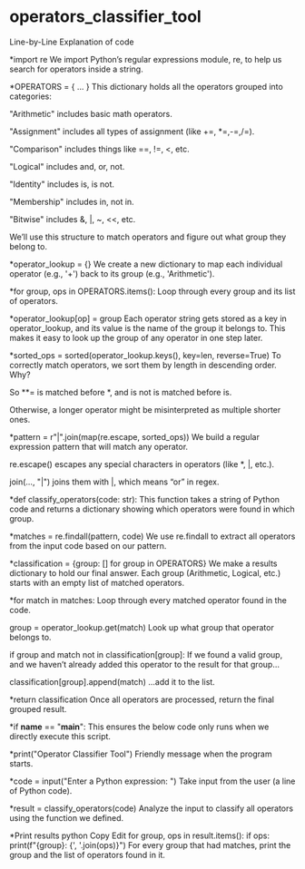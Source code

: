 # operators_classifier_tool

 Line-by-Line Explanation of code

*import re
We import Python’s regular expressions module, re, to help us search for operators inside a string.

*OPERATORS = { ... }
This dictionary holds all the operators grouped into categories:

"Arithmetic" includes basic math operators.

"Assignment" includes all types of assignment (like +=, *=,-=,/=).

"Comparison" includes things like ==, !=, <, etc.

"Logical" includes and, or, not.

"Identity" includes is, is not.

"Membership" includes in, not in.

"Bitwise" includes &, |, ~, <<, etc.

We’ll use this structure to match operators and figure out what group they belong to.

*operator_lookup = {}
We create a new dictionary to map each individual operator (e.g., '+') back to its group (e.g., 'Arithmetic').

*for group, ops in OPERATORS.items():
Loop through every group and its list of operators.

*operator_lookup[op] = group
Each operator string gets stored as a key in operator_lookup, and its value is the name of the group it belongs to.
This makes it easy to look up the group of any operator in one step later.

*sorted_ops = sorted(operator_lookup.keys(), key=len, reverse=True)
To correctly match operators, we sort them by length in descending order. Why?

 So **= is matched before *, and is not is matched before is.

Otherwise, a longer operator might be misinterpreted as multiple shorter ones.

*pattern = r"|".join(map(re.escape, sorted_ops))
We build a regular expression pattern that will match any operator.

re.escape() escapes any special characters in operators (like *, |, etc.).

join(..., "|") joins them with |, which means “or” in regex.

*def classify_operators(code: str):
This function takes a string of Python code and returns a dictionary showing which operators were found in which group.

*matches = re.findall(pattern, code)
We use re.findall to extract all operators from the input code based on our pattern.

*classification = {group: [] for group in OPERATORS}
We make a results dictionary to hold our final answer. Each group (Arithmetic, Logical, etc.) starts with an empty list of matched operators.

*for match in matches:
Loop through every matched operator found in the code.

 group = operator_lookup.get(match)
Look up what group that operator belongs to.

if group and match not in classification[group]:
If we found a valid group, and we haven’t already added this operator to the result for that group...

 classification[group].append(match)
...add it to the list.

*return classification
Once all operators are processed, return the final grouped result.

*if __name__ == "__main__":
This ensures the below code only runs when we directly execute this script.

*print("Operator Classifier Tool")
Friendly message when the program starts.

*code = input("Enter a Python expression: ")
Take input from the user (a line of Python code).

*result = classify_operators(code)
Analyze the input to classify all operators using the function we defined.

*Print results
python
Copy
Edit
for group, ops in result.items():
    if ops:
        print(f"{group}: {', '.join(ops)}")
For every group that had matches, print the group and the list of operators found in it.
